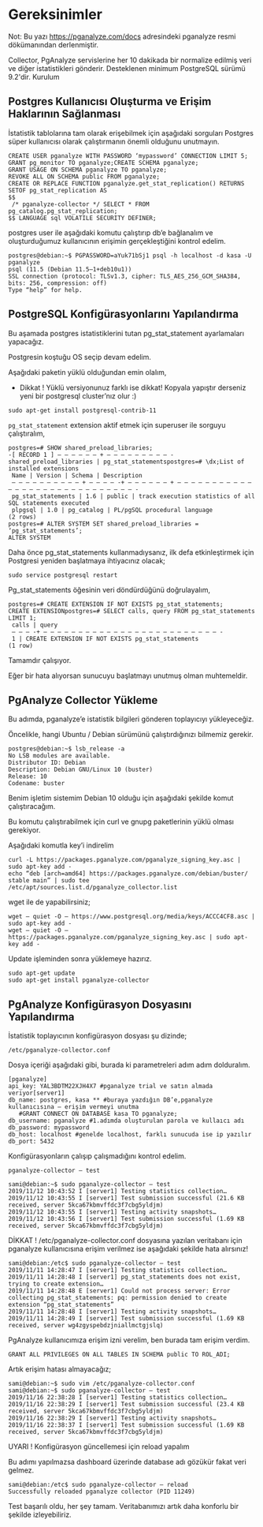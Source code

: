 # Gereksinimler

Not: Bu yazı https://pganalyze.com/docs adresindeki pganalyze resmi dökümanından derlenmiştir.

Collector, PgAnalyze servislerine her 10 dakikada bir normalize edilmiş veri ve diğer istatistikleri gönderir. Desteklenen minimum PostgreSQL sürümü 9.2'dir.
Kurulum
## Postgres Kullanıcısı Oluşturma ve Erişim Haklarının Sağlanması

İstatistik tablolarına tam olarak erişebilmek için aşağıdaki sorguları Postgres süper kullanıcısı olarak çalıştırmanın önemli olduğunu unutmayın.
```
CREATE USER pganalyze WITH PASSWORD ‘mypassword’ CONNECTION LIMIT 5;
GRANT pg_monitor TO pganalyze;CREATE SCHEMA pganalyze;
GRANT USAGE ON SCHEMA pganalyze TO pganalyze;
REVOKE ALL ON SCHEMA public FROM pganalyze;
CREATE OR REPLACE FUNCTION pganalyze.get_stat_replication() RETURNS SETOF pg_stat_replication AS
$$
 /* pganalyze-collector */ SELECT * FROM pg_catalog.pg_stat_replication;
$$ LANGUAGE sql VOLATILE SECURITY DEFINER;
```
postgres user ile aşağıdaki komutu çalıştırıp db’e bağlanalım ve oluşturduğumuz kullanıcının erişimin gerçekleştiğini kontrol edelim.
```
postgres@debian:~$ PGPASSWORD=aYuk71bSj1 psql -h localhost -d kasa -U pganalyze
psql (11.5 (Debian 11.5–1+deb10u1))
SSL connection (protocol: TLSv1.3, cipher: TLS_AES_256_GCM_SHA384, bits: 256, compression: off)
Type “help” for help.
```
## PostgreSQL Konfigürasyonlarını Yapılandırma

Bu aşamada postgres istatistiklerini tutan pg_stat_statement ayarlamaları yapacağız.

Postgresin koştuğu OS seçip devam edelim.

Aşağıdaki paketin yüklü olduğundan emin olalım,

* Dikkat ! Yüklü versiyonunuz farklı ise dikkat! Kopyala yapıştır derseniz yeni bir postgresql cluster’nız olur :)

`sudo apt-get install postgresql-contrib-11`

`pg_stat_statement` extension aktif etmek için superuser ile sorguyu çalıştıralım,

```
postgres=# SHOW shared_preload_libraries;
-[ RECORD 1 ] — — — — — — + — — — — — — — — — -
shared_preload_libraries | pg_stat_statementspostgres=# \dx;List of installed extensions
 Name | Version | Schema | Description
 — — — — — — — — — — + — — — — -+ — — — — — — + — — — — — — — — — — — — — — — — — — — — — — — — — — — — — -
 pg_stat_statements | 1.6 | public | track execution statistics of all SQL statements executed
 plpgsql | 1.0 | pg_catalog | PL/pgSQL procedural language
(2 rows)
postgres=# ALTER SYSTEM SET shared_preload_libraries = ‘pg_stat_statements’;
ALTER SYSTEM
```
Daha önce pg_stat_statements kullanmadıysanız, ilk defa etkinleştirmek için Postgresi yeniden başlatmaya ihtiyacınız olacak;

`sudo service postgresql restart`

Pg_stat_statements öğesinin veri döndürdüğünü doğrulayalım,

```
postgres=# CREATE EXTENSION IF NOT EXISTS pg_stat_statements;
CREATE EXTENSIONpostgres=# SELECT calls, query FROM pg_stat_statements LIMIT 1;
 calls | query
 — — — -+ — — — — — — — — — — — — — — — — — — — — — — — — — -
 1 | CREATE EXTENSION IF NOT EXISTS pg_stat_statements
(1 row)
```
Tamamdır çalışıyor.

Eğer bir hata alıyorsan sunucuyu başlatmayı unutmuş olman muhtemeldir.

## PgAnalyze Collector Yükleme

Bu adımda, pganalyze’e istatistik bilgileri gönderen toplayıcıyı yükleyeceğiz.

Öncelikle, hangi Ubuntu / Debian sürümünü çalıştırdığınızı bilmemiz gerekir.
```
postgres@debian:~$ lsb_release -a
No LSB modules are available.
Distributor ID: Debian
Description: Debian GNU/Linux 10 (buster)
Release: 10
Codename: buster
```
Benim işletim sistemim Debian 10 olduğu için aşağıdaki şekilde komut çalıştıracağım.

Bu komutu çalıştırabilmek için curl ve gnupg paketlerinin yüklü olması gerekiyor.

Aşağıdaki komutla key’i indirelim
```
curl -L https://packages.pganalyze.com/pganalyze_signing_key.asc | sudo apt-key add -
echo “deb [arch=amd64] https://packages.pganalyze.com/debian/buster/ stable main” | sudo tee /etc/apt/sources.list.d/pganalyze_collector.list
```
wget ile de yapabilirsiniz;
```
wget — quiet -O — https://www.postgresql.org/media/keys/ACCC4CF8.asc | sudo apt-key add -
wget — quiet -O — https://packages.pganalyze.com/pganalyze_signing_key.asc | sudo apt-key add -
```
Update işleminden sonra yüklemeye hazırız.
```
sudo apt-get update
sudo apt-get install pganalyze-collector
```
## PgAnalyze Konfigürasyon Dosyasını Yapılandırma

İstatistik toplayıcının konfigürasyon dosyası şu dizinde;
```
/etc/pganalyze-collector.conf
```
Dosya içeriği aşağıdaki gibi, burada ki parametreleri adım adım dolduralım.
```
[pganalyze]
api_key: YAL3BDTM22XJH4X7 #pganalyze trial ve satın almada veriyor[server1]
db_name: postgres, kasa ** #buraya yazdığın DB’e,pganalyze kullanıcısına — erişim vermeyi unutma
   #GRANT CONNECT ON DATABASE kasa TO pganalyze;
db_username: pganalyze #1.adımda oluşturulan parola ve kullaıcı adı 
db_password: mypassword
db_host: localhost #genelde localhost, farklı sunucuda ise ip yazılır
db_port: 5432
```
Konfigürasyonların çalışıp çalışmadığını kontrol edelim.

` pganalyze-collector — test `


```
sami@debian:~$ sudo pganalyze-collector — test
2019/11/12 10:43:52 I [server1] Testing statistics collection…
2019/11/12 10:43:55 I [server1] Test submission successful (21.6 KB received, server 5kca67kbmvffdc3f7cbg5yldjm)
2019/11/12 10:43:55 I [server1] Testing activity snapshots…
2019/11/12 10:43:56 I [server1] Test submission successful (1.69 KB received, server 5kca67kbmvffdc3f7cbg5yldjm)
```
DİKKAT ! /etc/pganalyze-collector.conf dosyasına yazılan veritabanı için pganalyze kullanıcısına erişim verilmez ise aşağıdaki şekilde hata alırsınız!
```
sami@debian:/etc$ sudo pganalyze-collector — test
2019/11/11 14:28:47 I [server1] Testing statistics collection…
2019/11/11 14:28:48 I [server1] pg_stat_statements does not exist, trying to create extension…
2019/11/11 14:28:48 E [server1] Could not process server: Error collecting pg_stat_statements: pq: permission denied to create extension “pg_stat_statements”
2019/11/11 14:28:48 I [server1] Testing activity snapshots…
2019/11/11 14:28:49 I [server1] Test submission successful (1.69 KB received, server wg4zgyspebdzjniallmctgjslq)
```
PgAnalyze kullanıcımıza erişim izni verelim, ben burada tam erişim verdim.
```
GRANT ALL PRIVILEGES ON ALL TABLES IN SCHEMA public TO ROL_ADI;
```
Artık erişim hatası almayacağız;
```
sami@debian:~$ sudo vim /etc/pganalyze-collector.conf
sami@debian:~$ sudo pganalyze-collector — test
2019/11/16 22:38:28 I [server1] Testing statistics collection…
2019/11/16 22:38:29 I [server1] Test submission successful (23.4 KB received, server 5kca67kbmvffdc3f7cbg5yldjm)
2019/11/16 22:38:29 I [server1] Testing activity snapshots…
2019/11/16 22:38:37 I [server1] Test submission successful (1.69 KB received, server 5kca67kbmvffdc3f7cbg5yldjm)
```
UYARI ! Konfigürasyon güncellemesi için reload yapalım

Bu adımı yapılmazsa dashboard üzerinde database adı gözükür fakat veri gelmez.
```
sami@debian:/etc$ sudo pganalyze-collector — reload
Successfully reloaded pganalyze collector (PID 11249)
```
Test başarılı oldu, her şey tamam. Veritabanımızı artık daha konforlu bir şekilde izleyebiliriz.


